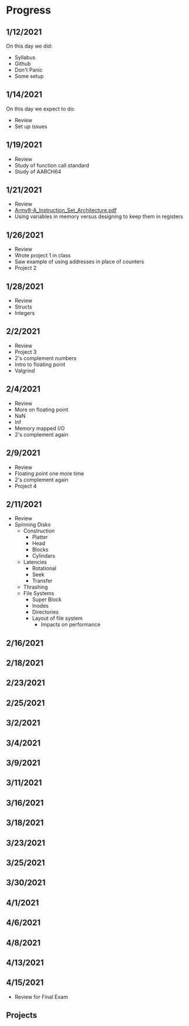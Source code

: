 # Progress

## 1/12/2021

On this day we did:

* Syllabus
* Github
* Don't Panic
* Some setup

## 1/14/2021

On this day we expect to do:

* Review
* Set up issues


## 1/19/2021

* Review
* Study of function call standard
* Study of AARCH64

## 1/21/2021

* Review
* [Armv8-A_Instruction_Set_Architecture.pdf](./reference/Armv8-A_Instruction_Set_Architecture.pdf)
* Using variables in memory versus designing to keep them in registers

## 1/26/2021

* Review
* Wrote project 1 in class
* Saw example of using addresses in place of counters
* Project 2

## 1/28/2021

* Review
* Structs
* Integers


## 2/2/2021

* Review
* Project 3
* 2's complement numbers
* Intro to floating point
* Valgrind

## 2/4/2021

* Review
* More on floating point
* NaN
* Inf
* Memory mapped I/O
* 2's complement again

## 2/9/2021

* Review
* Floating point one more time
* 2's complement again
* Project 4

## 2/11/2021

* Review
* Spinning Disks
   * Construction
      * Platter
      * Head
	  * Blocks
	  * Cylindars
   * Latencies
      * Rotational
	  * Seek
	  * Transfer
   * Thrashing
   * File Systems
     * Super Block
	 * Inodes
	 * Directories
	 * Layout of file system
	    * Impacts on performance

## 2/16/2021

## 2/18/2021

## 2/23/2021

## 2/25/2021

## 3/2/2021

## 3/4/2021

## 3/9/2021

## 3/11/2021

## 3/16/2021

## 3/18/2021

## 3/23/2021

## 3/25/2021

## 3/30/2021

## 4/1/2021

## 4/6/2021

## 4/8/2021

## 4/13/2021

## 4/15/2021

* Review for Final Exam

## Projects

